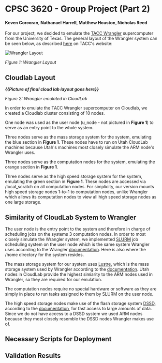 # CPSC 3620 - Group Project (Part 2)
#### Keven Corcoran, Nathanael Harrell, Matthew Houston, Nicholas Reed

For our project, we decided to emulate the [TACC Wrangler](https://www.tacc.utexas.edu/systems/wrangler) supercomputer from the University of Texas.  The general layout of the Wrangler system can be seen below, as described [here](https://portal.wrangler.tacc.utexas.edu/) on TACC's website:

![Wrangler Layout](https://regmedia.co.uk/2015/07/07/wrangler_hw_scheme.jpg)

_Figure 1: Wrangler Layout_

## Cloudlab Layout

_**{{Picture of final cloud lab layout goes here}}**_

_Figure 2: Wrangler emulated in CloudLab_

In order to emulate the TACC Wrangler supercomputer on Cloudlab, we created a Cloudlab cluster consisting of 10 nodes.

One node was used as the user node (u_node - not pictured in **Figure 1**) to serve as an entry point to the whole system.

Three nodes serve as the mass storage system for the system, emulating the blue section in **Figure 1**.  These nodes have to run on Utah CloudLab machines because Utah's machines most closely simulate the ARM node's Wrangler uses.

Three nodes serve as the computation nodes for the system, emulating the orange section in **Figure 1**.

Three nodes serve as the high speed storage system for the system, emulating the green section in **Figure 1**.  These nodes are accessed via /local_scratch on all computation nodes.  For simplicity, our version mounts high speed storage nodes 1-to-1 to computation nodes, unlike Wrangler which allows its computation nodes to view all high speed storage nodes as one large storage.

## Similarity of CloudLab System to Wrangler

The user node is the entry point to the system and therefore in charge of scheduling jobs on the systems 3 computation nodes.  In order to most closely simulate the Wrangler system, we implemented [SLURM](https://slurm.schedmd.com/) job scheduling system on the user node which is the same system Wrangler uses according to the Wrangler [documentation](https://portal.tacc.utexas.edu/user-guides/wrangler#reservations-normal).  Here is also where the /home directory for the system resides.

The mass storage system for our system uses [Lustre](http://lustre.org/), which is the mass storage system used by Wrangler according to the [documentation](https://portal.tacc.utexas.edu/user-guides/wrangler#architecture-filesystem).  Utah nodes in CloudLab provide the highest simiarity to the ARM nodes used in Wrangler, so they are required for our emulation.

The computation nodes require no special hardware or software as they are simply in place to run tasks assigned to them by SLURM on the user node.

The high speed storage nodes make use of the flash storage system [DSSD](https://www.emc.com/en-us/storage/discover-flash-storage/index.htm), according to the [documentation](https://portal.tacc.utexas.edu/user-guides/wrangler#wrangler-flash-storage), for fast access to large amounts of data.  Since we do not have access to a DSSD system we used ARM nodes because they most closely resemble the DSSD nodes Wrangler makes use of.

## Necessary Scripts for Deployment

## Validation Results

